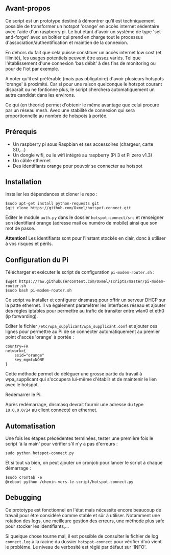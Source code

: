 ## Avant-propos

Ce script est un prototype destiné à démontrer qu'il est techniquement
possible de transformer un hotspot 'orange' en accès internet sédentaire avec
l'aide d'un raspberry pi. Le but étant d'avoir un système de type
'set-and-forget' avec un boîtier qui prend en charge tout le processus
d'association/authentification et maintien de la connexion.

En dehors du fait que cela puisse constituer un accès internet low cost
(et illimité), les usages potentiels peuvent être assez variés.
Tel que l'établissement d'une connexion 'bas débit' à des fins de monitoring
ou pour de l'iot par exemple.

A noter qu'il est préférable (mais pas obligatoire) d'avoir plusieurs hotspots
'orange' à proximité. Car si pour une raison quelconque le hotspot courant
disparaît ou ne fontionne plus, le script cherchera automatiquement un autre
candidat dans les environs.

Ce qui (en théorie) permet d'obtenir le même avantage que celui procuré par
un réseau mesh. Avec une stabilité de connexion qui sera proportionnelle au
nombre de hotspots à portée.

## Prérequis

- Un raspberry pi sous Raspbian et ses accessoires (chargeur, carte SD,...)
- Un dongle wifi, ou le wifi intégré au raspberry (Pi 3 et Pi zero v1.3)
- Un câble ethernet
- Des identifiants orange pour pouvoir se connecter au hotspot


## Installation

Installer les dépendances et cloner le repo :

`$sudo apt-get install python-requests git`    
`$git clone https://github.com/Oxmel/hotspot-connect.git`

Editer le module `auth.py` dans le dossier `hotspot-connect/src` et
renseigner son identifiant orange (adresse mail ou numéro de mobile)
ainsi que son mot de passe.

**Attention!** Les identifiants sont pour l'instant stockés en clair,
donc à utiliser à vos risques et périls.


## Configuration du Pi

Télécharger et exécuter le script de configuration `pi-modem-router.sh` :

`$wget https://raw.githubusercontent.com/Oxmel/scripts/master/pi-modem-router.sh`    
`$sudo bash pi-modem-router.sh`

Ce script va installer et configurer dnsmasq pour offrir un serveur DHCP
sur la patte ethernet. Il va également paramétrer les interfaces réseau et
ajouter des règles iptables pour permettre au trafic de transiter entre wlan0
et eth0 (ip forwarding).

Editer le fichier `/etc/wpa_supplicant/wpa_supplicant.conf`
et ajouter ces lignes pour permettre au Pi de se connecter automatiquement
au premier point d'accès 'orange' à portée :

    country=FR
    network={
        ssid="orange"
        key_mgmt=NONE
    }

Cette méthode permet de déléguer une grosse partie du travail à wpa_supplicant
qui s'occupera lui-même d'établir et de maintenir le lien avec le hotspot.

Redémarrer le Pi.

Après redémarrage, dnsmasq devrait fournir une adresse du type `10.0.0.0/24`
au client connecté en ethernet.


## Automatisation

Une fois les étapes précédentes terminées, tester une première fois le script
'à la main' pour vérifier s'il n'y a pas d'erreurs :

`sudo python hotspot-connect.py`

Et si tout va bien, on peut ajouter un cronjob pour lancer
le script à chaque démarrage :

`$sudo crontab -e`    
`@reboot python /chemin-vers-le-script/hotspot-connect.py`

## Debugging

Ce prototype est fonctionnel en l'état mais nécessite encore beaucoup de travail
pour être considéré comme stable et sûr à utiliser. Notamment une rotation
des logs, une meilleure gestion des erreurs, une méthode plus safe pour
stocker les identifiants,...

Si quelque chose tourne mal, il est possible de consulter le fichier
de log `connect.log` à la racine du dossier `hotspot-connect` pour vérifier
d'où vient le problème. Le niveau de verbosité est réglé par défaut sur 'INFO'.
